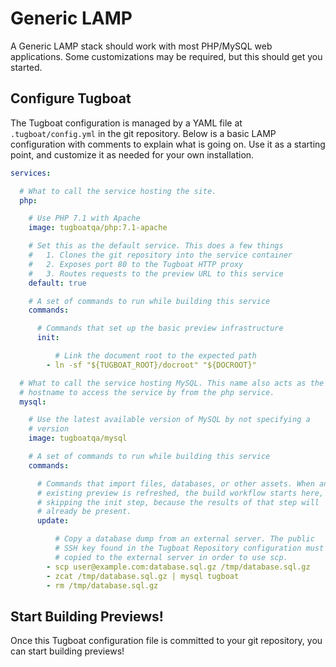 # Generic LAMP

A Generic LAMP stack should work with most PHP/MySQL web applications. Some
customizations may be required, but this should get you started.

## Configure Tugboat

The Tugboat configuration is managed by a YAML file at `.tugboat/config.yml` in
the git repository. Below is a basic LAMP configuration with comments to explain
what is going on. Use it as a starting point, and customize it as needed for
your own installation.

```yaml
services:

  # What to call the service hosting the site.
  php:

    # Use PHP 7.1 with Apache
    image: tugboatqa/php:7.1-apache

    # Set this as the default service. This does a few things
    #   1. Clones the git repository into the service container
    #   2. Exposes port 80 to the Tugboat HTTP proxy
    #   3. Routes requests to the preview URL to this service
    default: true

    # A set of commands to run while building this service
    commands:

      # Commands that set up the basic preview infrastructure
      init:

    	  # Link the document root to the expected path
    	- ln -sf "${TUGBOAT_ROOT}/docroot" "${DOCROOT}"

  # What to call the service hosting MySQL. This name also acts as the
  # hostname to access the service by from the php service.
  mysql:

    # Use the latest available version of MySQL by not specifying a
    # version
    image: tugboatqa/mysql

    # A set of commands to run while building this service
    commands:

      # Commands that import files, databases, or other assets. When an
      # existing preview is refreshed, the build workflow starts here,
      # skipping the init step, because the results of that step will
      # already be present.
      update:

          # Copy a database dump from an external server. The public
          # SSH key found in the Tugboat Repository configuration must be
          # copied to the external server in order to use scp.
        - scp user@example.com:database.sql.gz /tmp/database.sql.gz
        - zcat /tmp/database.sql.gz | mysql tugboat
        - rm /tmp/database.sql.gz
```

## Start Building Previews!

Once this Tugboat configuration file is committed to your git repository, you
can start building previews!
